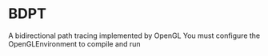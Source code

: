 # BDPT
A bidirectional path tracing implemented by OpenGL
You must configure the OpenGLEnvironment to compile and run
